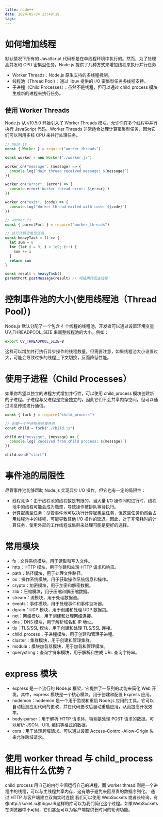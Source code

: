```yaml
---
title: node++
date: 2024-05-04 13:48:19
tags:
---
```


# 如何增加线程

默认情况下所有的 JavaScript 代码都是在单线程环境中执行的。然而，为了处理高并发和 CPU 密集型任务，Node.js 提供了几种方式来增加线程来执行并行任务

- Worker Threads：Node.js 原生支持的多线程机制。
- 线程池（Thread Pool）：通过 libuv 提供的 I/O 密集型任务多线程支持。
- 子进程（Child Processes）：虽然不是线程，但可以通过 child_process 模块生成新的进程来执行任务。

## 使用 Worker Threads

Node.js 从 v10.5.0 开始引入了 Worker Threads 模块，允许你在多个线程中并行执行 JavaScript 代码。Worker Threads 非常适合处理计算密集型任务，因为它们可以利用多核 CPU 来并行处理任务。

```js
// main.js
const { Worker } = require("worker_threads")

const worker = new Worker("./worker.js")

worker.on("message", (message) => {
  console.log(`Main thread received message: ${message}`)
})

worker.on("error", (error) => {
  console.error(`Worker thread error: ${error}`)
})

worker.on("exit", (code) => {
  console.log(`Worker thread exited with code: ${code}`)
})
```

```js
// worker.js
const { parentPort } = require("worker_threads")

// 执行计算密集型任务
const heavyTask = () => {
  let sum = 0
  for (let i = 0; i < 1e9; i++) {
    sum += i
  }
  return sum
}

const result = heavyTask()
parentPort.postMessage(result) // 将结果传回主线程
```

# 控制事件池的大小(使用线程池（Thread Pool）)

Node.js 默认分配了一个包含 4 个线程的线程池，开发者可以通过设置环境变量 UV_THREADPOOL_SIZE 来调整线程池的大小。例如：

```bash
export UV_THREADPOOL_SIZE=8
```

这样可以增加并行执行异步操作的线程数量，但需要注意，如果线程池大小设置过大，可能会导致过多的线程上下文切换，反而降低性能。

# 使用子进程（Child Processes）

如果你希望以独立的进程方式增加并行性，可以使用 child_process 模块创建新的子进程。子进程与父进程是完全独立的，因此它们不会共享内存空间，但可以通过消息传递进行通信。

```js
const { fork } = require("child_process")

// 创建一个子进程来处理任务
const child = fork("./child.js")

child.on("message", (message) => {
  console.log(`Received from child process: ${message}`)
})

child.send("start")
```

# 事件池的局限性

尽管事件池能够帮助 Node.js 实现异步 I/O 操作，但它也有一定的局限性：

- 线程竞争：由于线程池的线程数是有限的，当大量 I/O 操作同时进行时，线程池中的线程可能会成为瓶颈，导致操作被排队等待执行。
- 计算密集型任务：尽管事件池可以执行计算密集型任务，但这些任务仍然会占用线程池中的线程，可能导致其他 I/O 操作的延迟。因此，对于非常耗时的计算任务，使用外部的工作线程或集群来处理可能是更好的选择。

# 常用模块

- fs：文件系统模块，用于读取和写入文件。
- http：HTTP 模块，用于创建和处理 HTTP 请求和响应。
- path：路径模块，用于处理文件路径。
- os：操作系统模块，用于获取操作系统信息和操作。
- crypto：加密模块，用于加密和解密数据。
- zlib：压缩模块，用于压缩和解压缩数据。
- stream：流模块，用于处理数据流。
- events：事件模块，用于处理事件和事件监听器。
- dgram：UDP 模块，用于创建和处理 UDP 数据包。
- net：网络模块，用于创建和处理网络连接。
- dns：DNS 模块，用于解析域名和 IP 地址。
- tls：TLS/SSL 模块，用于创建和处理 TLS/SSL 连接。
- child_process：子进程模块，用于创建和管理子进程。
- cluster：集群模块，用于创建和管理集群。
- module：模块加载器模块，用于加载和管理模块。
- querystring：查询字符串模块，用于解析和生成 URL 查询字符串。

# express 模块

- express 是一个流行的 Node.js 框架，它提供了一系列的功能来简化 Web 开发。其中，express 模块是一个核心模块，用于创建和配置 Express 应用。
- nodemon：nodemon 是一个用于监视和重启 Node.js 应用的工具。它可以自动检测应用代码的更改，并在代码更改后自动重启应用，从而提高开发效率。
- body-parser：用于解析 HTTP 请求体，特别是处理 POST 请求的数据。可以解析 JSON、URL 编码等格式的数据。
- cors：用于处理跨域请求。可以通过设置 Access-Control-Allow-Origin 头来允许跨域请求。

# 使用 worker thread 与 child_process 相比有什么优势？

child_process 用自己的内存空间运行自己的进程，而 worker thread 则是一个进程中的线程，可以与主线程共享内存，这有助于避免来回昂贵的数据序列化。
通过 HTTP 与客户端建立双向实时连接
我们可以使用 WebSockets 或者长轮询，有像http://soket.io和SignalR这样的库可以为我们简化这个过程。如果WebSockets在浏览器中不可用，它们甚至可以为客户端提供长时间的轮询功能。
